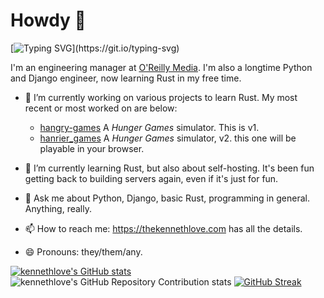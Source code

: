 # Howdy 👋

[![Typing SVG](https://readme-typing-svg.demolab.com/?lines=Howdy+I'm+Kenneth;Or+K+Love,+or+just+klove.)](https://git.io/typing-svg)

I'm an engineering manager at [O'Reilly Media](https://oreilly.com).
I'm also a longtime Python and Django engineer, now learning Rust in my free time.

- 🔭 I’m currently working on various projects to learn Rust. My most recent or most
  worked on are below:

  - [hangry-games](https://github.com/kennethlove/hangry-games) A _Hunger Games_ simulator. This is v1.
  - [hanrier_games](https://github.com/kennethlove/hangier_games) A _Hunger Games_ simulator, v2.
    this one will be playable in your browser.

- 🌱 I’m currently learning Rust, but also about self-hosting. It's been fun getting back
  to building servers again, even if it's just for fun.

- 💬 Ask me about Python, Django, basic Rust, programming in general. Anything, really.

- 📫 How to reach me: <https://thekennethlove.com> has all the details.

- 😄 Pronouns: they/them/any.

[![kennethlove's GitHub stats](https://github-readme-stats.vercel.app/api?username=kennethlove&show_icons=true&theme=catppuccin_mocha)](https://github.com/anuraghazra/github-readme-stats)
![kennethlove's GitHub Repository Contribution stats](https://github-contributor-stats.vercel.app/api?username=kennethlove&show_icons=true&theme=catppuccin_mocha)
[![GitHub Streak](https://streak-stats.demolab.com/?user=kennethlove&theme=catppuccin_mocha)](https://git.io/streak-stats)
